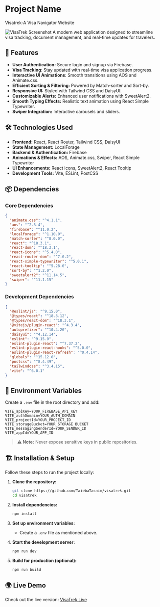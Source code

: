 # Project Name
Visatrek-A Visa Navigator Website

![VisaTrek Screenshot](https://i.ibb.co.com/39PP2YZj/Screenshot-306.png)
A modern web application designed to streamline visa tracking, document management, and real-time updates for travelers.

## 🚀 Features

- **User Authentication:** Secure login and signup via Firebase.
- **Visa Tracking:** Stay updated with real-time visa application progress.
- **Interactive UI Animations:** Smooth transitions using AOS and Animate.css.
- **Efficient Sorting & Filtering:** Powered by Match-sorter and Sort-by.
- **Responsive UI:** Styled with Tailwind CSS and DaisyUI.
- **Customizable Alerts:** Enhanced user notifications with SweetAlert2.
- **Smooth Typing Effects:** Realistic text animation using React Simple Typewriter.
- **Swiper Integration:** Interactive carousels and sliders.

## 🛠️ Technologies Used

- **Frontend:** React, React Router, Tailwind CSS, DaisyUI  
- **State Management:** LocalForage  
- **Backend & Authentication:** Firebase  
- **Animations & Effects:** AOS, Animate.css, Swiper, React Simple Typewriter  
- **UI Enhancements:** React Icons, SweetAlert2, React Tooltip  
- **Development Tools:** Vite, ESLint, PostCSS  

## 📦 Dependencies

### Core Dependencies
```json
{
  "animate.css": "^4.1.1",
  "aos": "^2.3.4",
  "firebase": "^11.0.2",
  "localforage": "^1.10.0",
  "match-sorter": "^8.0.0",
  "react": "^18.3.1",
  "react-dom": "^18.3.1",
  "react-icons": "^5.4.0",
  "react-router-dom": "^7.0.2",
  "react-simple-typewriter": "^5.0.1",
  "react-tooltip": "^5.28.0",
  "sort-by": "^1.2.0",
  "sweetalert2": "^11.14.5",
  "swiper": "^11.1.15"
}
```

### Development Dependencies
```json
{
  "@eslint/js": "^9.15.0",
  "@types/react": "^18.3.12",
  "@types/react-dom": "^18.3.1",
  "@vitejs/plugin-react": "^4.3.4",
  "autoprefixer": "^10.4.20",
  "daisyui": "^4.12.14",
  "eslint": "^9.15.0",
  "eslint-plugin-react": "^7.37.2",
  "eslint-plugin-react-hooks": "^5.0.0",
  "eslint-plugin-react-refresh": "^0.4.14",
  "globals": "^15.12.0",
  "postcss": "^8.4.49",
  "tailwindcss": "^3.4.15",
  "vite": "^6.0.1"
}
```

## 📌 Environment Variables

Create a `.env` file in the root directory and add:

```plaintext
VITE_apiKey=YOUR_FIREBASE_API_KEY
VITE_authDomain=YOUR_AUTH_DOMAIN
VITE_projectId=YOUR_PROJECT_ID
VITE_storageBucket=YOUR_STORAGE_BUCKET
VITE_messagingSenderId=YOUR_SENDER_ID
VITE_appId=YOUR_APP_ID
```

> **⚠️ Note:** Never expose sensitive keys in public repositories.

## 🏗️ Installation & Setup

Follow these steps to run the project locally:

1. **Clone the repository:**
   ```sh
   git clone https://github.com/TaiebaTasnim/visatrek.git
   cd visatrek
   ```

2. **Install dependencies:**
   ```sh
   npm install
   ```

3. **Set up environment variables:**
   - Create a `.env` file as mentioned above.

4. **Start the development server:**
   ```sh
   npm run dev
   ```

5. **Build for production (optional):**
   ```sh
   npm run build
   ```

## 🌍 Live Demo

Check out the live version: [VisaTrek Live](https://visatrek-fcf97.web.app) <!-- Replace with actual URL -->




